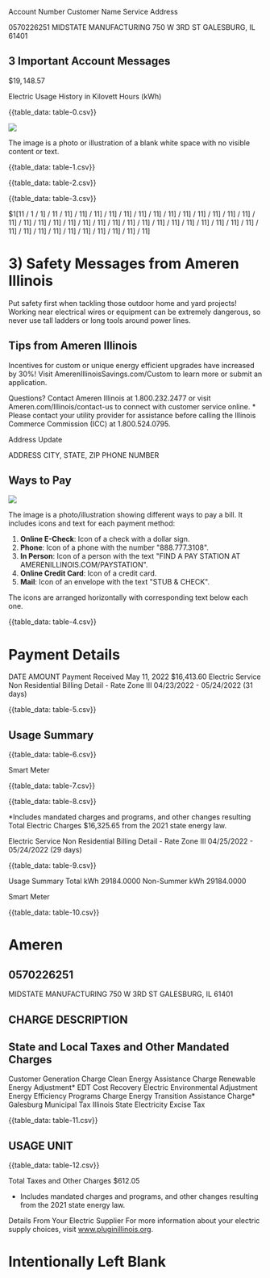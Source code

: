Account Number Customer Name Service Address

0570226251
MIDSTATE MANUFACTURING
750 W 3RD ST
GALESBURG, IL 61401

## 3 Important Account Messages

$\$ 19,148.57$

Electric Usage History in Kilovett Hours (kWh)

{{table_data: table-0.csv}}

![](images/img-0.jpeg)

The image is a photo or illustration of a blank white space with no visible content or text.

{{table_data: table-1.csv}}


{{table_data: table-2.csv}}


{{table_data: table-3.csv}}

$1[11 / 1 / 1] / 11 / 11] / 11] / 11] / 11] / 11] / 11] / 11] / 11] / 11] / 11] / 11] / 11] / 11] / 11] / 11] / 11] / 11] / 11] / 11] / 11] / 11] / 11] / 11] / 11] / 11] / 11] / 11] / 11] / 11] / 11] / 11] / 11] / 11] / 11] / 11] / 11] / 11] / 11] / 11] / 11]

# 3) Safety Messages from Ameren Illinois 

Put safety first when tackling those outdoor home and yard projects! Working near electrical wires or equipment can be extremely dangerous, so never use tall ladders or long tools around power lines.

## Tips from Ameren Illinois

Incentives for custom or unique energy efficient upgrades have increased by 30\%! Visit AmerenIllinoisSavings.com/Custom to learn more or submit an application.

Questions? Contact Ameren Illinois at 1.800.232.2477 or visit Ameren.com/Illinois/contact-us to connect with customer service online. * Please contact your utility provider for assistance before calling the Illinois Commerce Commission (ICC) at 1.800.524.0795.

Address Update

ADDRESS
CITY, STATE, ZIP
PHONE NUMBER

## Ways to Pay

![](images/img-1.jpeg)

The image is a photo/illustration showing different ways to pay a bill. It includes icons and text for each payment method:

1. **Online E-Check**: Icon of a check with a dollar sign.
2. **Phone**: Icon of a phone with the number "888.777.3108".
3. **In Person**: Icon of a person with the text "FIND A PAY STATION AT AMERENILLINOIS.COM/PAYSTATION".
4. **Online Credit Card**: Icon of a credit card.
5. **Mail**: Icon of an envelope with the text "STUB & CHECK".

The icons are arranged horizontally with corresponding text below each one.

{{table_data: table-4.csv}}

# Payment Details 

DATE
AMOUNT
Payment Received
May 11, 2022
\$16,413.60
Electric Service Non Residential Billing Detail - Rate Zone III
04/23/2022 - 05/24/2022 (31 days)

{{table_data: table-5.csv}}

## Usage Summary

{{table_data: table-6.csv}}

Smart Meter

{{table_data: table-7.csv}}

{{table_data: table-8.csv}}

*Includes mandated charges and programs, and other changes resulting
Total Electric Charges $16,325.65
from the 2021 state energy law.

Electric Service Non Residential Billing Detail - Rate Zone III
04/25/2022 - 05/24/2022 (29 days)

{{table_data: table-9.csv}}

Usage Summary
Total kWh
29184.0000 Non-Summer kWh
29184.0000

Smart Meter

{{table_data: table-10.csv}}

# Ameren 

## 0570226251

MIDSTATE MANUFACTURING
750 W 3RD ST
GALESBURG, IL 61401

## CHARGE DESCRIPTION

## State and Local Taxes and Other Mandated Charges

Customer Generation Charge
Clean Energy Assistance Charge
Renewable Energy Adjustment*
EDT Cost Recovery
Electric Environmental Adjustment
Energy Efficiency Programs Charge
Energy Transition Assistance Charge*
Galesburg Municipal Tax
Illinois State Electricity Excise Tax

{{table_data: table-11.csv}}

## USAGE UNIT

{{table_data: table-12.csv}}

Total Taxes and Other Charges $\$ 612.05$

* Includes mandated charges and programs, and other changes resulting from the 2021 state energy law.

Details From Your Electric Supplier
For more information about your electric supply choices, visit www.pluginillinois.org.

# Intentionally Left Blank
